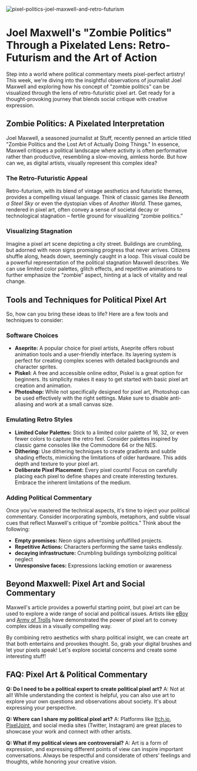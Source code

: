 ![pixel-politics-joel-maxwell-and-retro-futurism](https://images.pexels.com/photos/4904418/pexels-photo-4904418.jpeg?auto=compress&cs=tinysrgb&fit=crop&h=627&w=1200)

# Joel Maxwell's "Zombie Politics" Through a Pixelated Lens: Retro-Futurism and the Art of Action

Step into a world where political commentary meets pixel-perfect artistry! This week, we're diving into the insightful observations of journalist Joel Maxwell and exploring how his concept of "zombie politics" can be visualized through the lens of retro-futuristic pixel art. Get ready for a thought-provoking journey that blends social critique with creative expression.

## Zombie Politics: A Pixelated Interpretation

Joel Maxwell, a seasoned journalist at Stuff, recently penned an article titled "Zombie Politics and the Lost Art of Actually Doing Things." In essence, Maxwell critiques a political landscape where activity is often performative rather than productive, resembling a slow-moving, aimless horde. But how can we, as digital artists, visually represent this complex idea?

### The Retro-Futuristic Appeal

Retro-futurism, with its blend of vintage aesthetics and futuristic themes, provides a compelling visual language. Think of classic games like *Beneath a Steel Sky* or even the dystopian vibes of *Another World*. These games, rendered in pixel art, often convey a sense of societal decay or technological stagnation – fertile ground for visualizing “zombie politics.”

### Visualizing Stagnation

Imagine a pixel art scene depicting a city street. Buildings are crumbling, but adorned with neon signs promising progress that never arrives. Citizens shuffle along, heads down, seemingly caught in a loop. This visual could be a powerful representation of the political stagnation Maxwell describes. We can use limited color palettes, glitch effects, and repetitive animations to further emphasize the “zombie” aspect, hinting at a lack of vitality and real change.

## Tools and Techniques for Political Pixel Art

So, how can you bring these ideas to life? Here are a few tools and techniques to consider:

### Software Choices

*   **Aseprite:** A popular choice for pixel artists, Aseprite offers robust animation tools and a user-friendly interface. Its layering system is perfect for creating complex scenes with detailed backgrounds and character sprites.
*   **Piskel:** A free and accessible online editor, Piskel is a great option for beginners. Its simplicity makes it easy to get started with basic pixel art creation and animation.
*   **Photoshop:** While not specifically designed for pixel art, Photoshop can be used effectively with the right settings. Make sure to disable anti-aliasing and work at a small canvas size.

### Emulating Retro Styles

*   **Limited Color Palettes:** Stick to a limited color palette of 16, 32, or even fewer colors to capture the retro feel. Consider palettes inspired by classic game consoles like the Commodore 64 or the NES.
*   **Dithering:** Use dithering techniques to create gradients and subtle shading effects, mimicking the limitations of older hardware. This adds depth and texture to your pixel art.
*   **Deliberate Pixel Placement:** Every pixel counts! Focus on carefully placing each pixel to define shapes and create interesting textures. Embrace the inherent limitations of the medium.

### Adding Political Commentary

Once you've mastered the technical aspects, it's time to inject your political commentary. Consider incorporating symbols, metaphors, and subtle visual cues that reflect Maxwell's critique of “zombie politics.” Think about the following:

*   **Empty promises:** Neon signs advertising unfulfilled projects.
*   **Repetitive Actions:** Characters performing the same tasks endlessly.
*   **decaying infrastructure:** Crumbling buildings symbolizing political neglect
*   **Unresponsive faces:** Expressions lacking emotion or awareness

## Beyond Maxwell: Pixel Art and Social Commentary

Maxwell's article provides a powerful starting point, but pixel art can be used to explore a wide range of social and political issues. Artists like [eBoy](https://www.eboy.com/) and [Army of Trolls](https://www.flickr.com/photos/army-of-trolls/) have demonstrated the power of pixel art to convey complex ideas in a visually compelling way.

By combining retro aesthetics with sharp political insight, we can create art that both entertains and provokes thought. So, grab your digital brushes and let your pixels speak! Let's explore societal concerns and create some interesting stuff!

## FAQ: Pixel Art & Political Commentary

**Q: Do I need to be a political expert to create political pixel art?**
A: Not at all! While understanding the context is helpful, you can also use art to explore your own questions and observations about society. It's about expressing your perspective.

**Q: Where can I share my political pixel art?**
A: Platforms like [Itch.io](https://itch.io/), [PixelJoint](https://pixeljoint.com/), and social media sites (Twitter, Instagram) are great places to showcase your work and connect with other artists.

**Q: What if my political views are controversial?**
A: Art is a form of expression, and expressing different points of view can inspire important conversations. Always be respectful and considerate of others’ feelings and thoughts, while honoring your creative vision.
